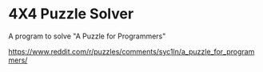 # 4X4 Puzzle Solver
 A program to solve "A Puzzle for Programmers"

https://www.reddit.com/r/puzzles/comments/syc1ln/a_puzzle_for_programmers/